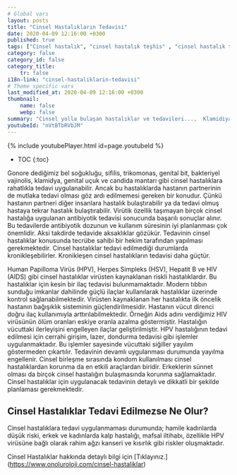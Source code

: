 ```yaml
---
# Global vars
layout: posts
title: "Cinsel Hastalıkların Tedavisi"
date: 2020-04-09 12:16:00 +0300
published: true
tags: ["Cinsel hastalık", "cinsel hastalık teşhis" , "cinsel hastalık tedavi" , "cinsel hastalık belirti" , "cinsel hastalık kan tahlili" , "cinsel hastalık korunma yöntemleri" , "frengi", "genital herpes", "Klamidiya", "Genital bit", "Genital uçuk", "Hepatit B", "aids", "HPV", "hiv", "Trikomnas","Sifiliz", "Moluskum kantagiyozum", "Genital Uyuz", "Bel soğukluğu" , "gonore" , "cinsel hastalık çözüm" , "Moluskum kantagiyozum tedavi", "Bel soğukluğu tedavi" , "klamidya tedavi" , "frengi tedavi"  , " genital bit tedavi"  , " genital uçuk tedavi"  , "hepatit b tedavi"  , "hiv tedavi"  , "hpv tedavi" , "Trikomonas tedavi", "cinsel hastalık tahlil", "cinsel hastalık pcr testi" ]
category: false
category_id: false
category_title:
    tr: false
i18n-link: "cinsel-hastaliklarin-tedavisi"
# Theme specific vars
last_modified_at: 2020-04-09 12:16:00 +0300
thumbnail:
    name: false
    webp: false
summary: "Cinsel yolla bulaşan hastalıklar ve tedavileri...,  Klamidiya, Şankı, Genital bit, Genital uçuk, Hepatit B, AIDS, HPV, Trikomonas, Sifiliz, Uyuz, Moluskum kantagiyozum ve Bel soğukluğu hastalıklarının belirtileri, teşhisleri ve tedavileri hakkında detaylı bilgi. "
youtubeId: "nVtBTbRVbJM"
---
```

{% include youtubePlayer.html id=page.youtubeId %}

* TOC
{:toc}

Gonore dediğimiz bel soğukluğu, sifilis, trikomonas, genital bit, bakteriyel vajinolis, klamidya, genital uçuk ve candida mantarı gibi cinsel hastalıklara rahatlıkla tedavi uygulanabilir. Ancak bu hastalıklarda hastanın partnerinin de mutlaka tedavi olması göz ardı edilmemesi gereken bir konudur. Çünkü hastanın partneri diğer insanlara hastalık bulaştırabilir ya da tedavi olmuş hastaya tekrar hastalık bulaştırabilir. Virütik özellik taşımayan birçok cinsel hastalığa uygulanan antibiyotik tedavisi sonucunda başarılı sonuçlar alınır. Bu tedavilerde antibiyotik dozunun ve kullanım süresinin iyi planlanması çok önemlidir. Aksi takdirde tedavide aksaklıklar gözükür. Tedavinin cinsel hastalıklar konusunda tecrübe sahibi bir hekim tarafından yapılması gerekmektedir. Cinsel hastalıklar tedavi edilmediği durumlarda kronikleşebilirler. Kronikleşen cinsel hastalıkların tedavisi daha güçtür.

Human Papilloma Virüs (HPV), Herpes Simpleks (HSV), Hepatit B ve HIV (AIDS) gibi cinsel hastalıklar virüsten kaynaklanan riskli hastalıklardır. Bu hastalıklar için kesin bir ilaç tedavisi bulunmamaktadır. Modern tıbbın sunduğu imkanlar dahilinde güçlü ilaçlar kullanılarak hastalıklar üzerinde kontrol sağlanabilmektedir. Virüsten kaynaklanan her hastalıkta ilk öncelik hastanın bağışıklık sisteminin güçlendirilmesidir. Hastanın vücut direnci doğru ilaç kullanımıyla arttırılabilmektedir. Örneğin Aids adını verdiğimiz HIV virüsünün ölüm oranları eskiye oranla azalma göstermiştir. Hastalığın vücuttaki ilerleyişini engelleyen ilaçlar geliştirilmiştir. HPV hastalığının tedavi edilmesi için cerrahi girişim, lazer, dondurma tedavisi gibi işlemler uygulanmaktadır. Bu işlemler sayesinde vücuttaki siğiller yayılım göstermeden çıkartılır. Tedavinin devamlı uygulanması durumunda yayılma engellenir. Cinsel birleşme sırasında kondom kullanılması cinsel hastalıklardan korunma da en etkili araçlardan biridir. Erkeklerin sünnet olması da birçok cinsel hastalığın bulaşmasında korunma sağlamaktadır. Cinsel hastalıklar için uygulanacak tedavinin detaylı ve dikkatli bir şekilde planlaması gerekmektedir.

## Cinsel Hastalıklar Tedavi Edilmezse Ne Olur?

Cinsel hastalıklara tedavi uygulanmaması durumunda; hamile kadınlarda düşük riski, erkek ve kadınlarda kalp hastalığı, mafsal iltihabı, özellikle HPV virüsüne bağlı olarak rahim ağzı kanseri ve kısırlık gibi riskler oluşmaktadır.


Cinsel Hastalıklar hakkında detaylı bilgi için [Tıklayınız.] (https://www.onoluroloji.com/cinsel-hastaliklar)
